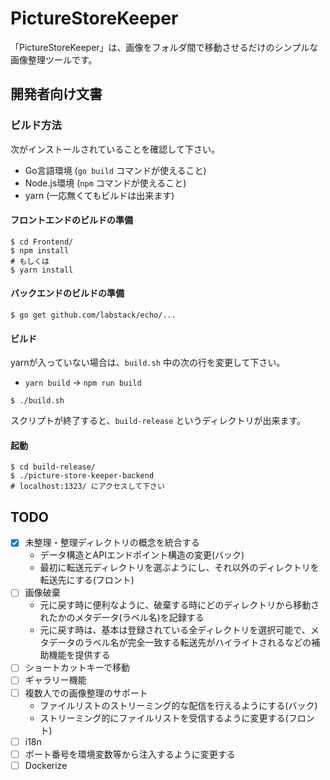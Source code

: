  PictureStoreKeeper
==========

「PictureStoreKeeper」は、画像をフォルダ間で移動させるだけのシンプルな画像整理ツールです。

## 開発者向け文書

### ビルド方法

次がインストールされていることを確認して下さい。

* Go言語環境 (`go build` コマンドが使えること)
* Node.js環境 (`npm` コマンドが使えること)
* yarn (一応無くてもビルドは出来ます)

#### フロントエンドのビルドの準備

```shell
$ cd Frontend/
$ npm install
# もしくは
$ yarn install
```

#### バックエンドのビルドの準備

```shell
$ go get github.com/labstack/echo/...
```

#### ビルド

yarnが入っていない場合は、`build.sh` 中の次の行を変更して下さい。

* `yarn build` -> `npm run build`

```shell
$ ./build.sh
```

スクリプトが終了すると、`build-release` というディレクトリが出来ます。

#### 起動

```shell
$ cd build-release/
$ ./picture-store-keeper-backend
# localhost:1323/ にアクセスして下さい
```

## TODO

- [x] 未整理・整理ディレクトリの概念を統合する
  - データ構造とAPIエンドポイント構造の変更(バック)
  - 最初に転送元ディレクトリを選ぶようにし、それ以外のディレクトリを転送先にする(フロント)
- [ ] 画像破棄
  - 元に戻す時に便利なように、破棄する時にどのディレクトリから移動されたかのメタデータ(ラベル名)を記録する
  - 元に戻す時は、基本は登録されている全ディレクトリを選択可能で、メタデータのラベル名が完全一致する転送先がハイライトされるなどの補助機能を提供する
- [ ] ショートカットキーで移動
- [ ] ギャラリー機能
- [ ] 複数人での画像整理のサポート
  - ファイルリストのストリーミング的な配信を行えるようにする(バック)
  - ストリーミング的にファイルリストを受信するように変更する(フロント)
- [ ] i18n
- [ ] ポート番号を環境変数等から注入するように変更する
- [ ] Dockerize